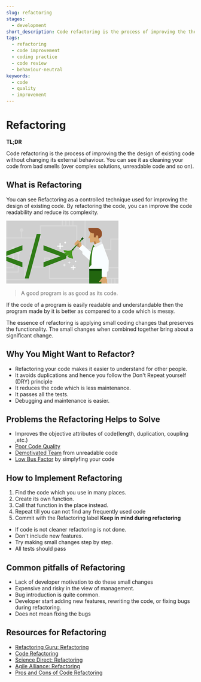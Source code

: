 ```yaml
---
slug: refactoring
stages:
  - development
short_description: Code refactoring is the process of improving the the design of existing code without changing its external behaviour. You can see it as cleaning your code
tags:
  - refactoring
  - code improvement
  - coding practice
  - code review
  - behaviour-neutral
keywords:
  - code
  - quality
  - improvement
---
```


# Refactoring

**TL;DR**

Code refactoring is the process of improving the the design of existing code without changing its external behaviour. You can see it as cleaning your code from bad smells (over complex solutions, unreadable code and so on).

## What is Refactoring

You can see Refactoring as a controlled technique used for improving the design of existing code. By refactoring the code, you can improve the code readability and reduce its complexity.

![Refactoring](/files/refactoring.png)

> A good program is as good as its code.

If the code of a program is easily readable and understandable then the program made by it is better as compared to a code which is messy.

The essence of refactoring is applying small coding changes that preserves the functionality. The small changes when combined together bring about a significant change.

## Why You Might Want to Refactor?

- Refactoring your code makes it easier to understand for other people.
- It avoids duplications and hence you follow the Don't Repeat yourself (DRY) principle
- It reduces the code which is less maintenance.
- It passes all the tests.
- Debugging and maintenance is easier.

## Problems the Refactoring Helps to Solve

- Improves the objective attributes of code(length, duplication, coupling ,etc.)
- [Poor Code Quality](/problems/poor-code-quality)
- [Demotivated Team](/problems/demotivated-team) from unreadable code
- [Low Bus Factor](/problems/low-bus-factor) by simplyfing your code


## How to Implement Refactoring

1. Find the code which you use in many places.
2. Create its own function.
3. Call that function in the place instead.
4. Repeat till you can not find any frequently used code
5. Commit with the Refactoring label
**Keep in mind during refactoring**

- If code is not cleaner refactoring is not done.
- Don't include new features.
- Try making small changes step by step.
- All tests should pass

## Common pitfalls of Refactoring

- Lack of developer motivation to do these small changes
- Expensive and risky in the view of management.
- Bug introduction is quite common.
- Developer start adding new features, rewriting the code, or fixing bugs during refactoring.
- Does not mean fixing the bugs

## Resources for Refactoring

- [Refactoring Guru: Refactoring](https://refactoring.guru/refactoring)
- [Code Refactoring](https://en.wikipedia.org/wiki/Code_refactoring)
- [Science Direct: Refactoring](https://www.sciencedirect.com/topics/computer-science/refactoring)
- [Agile Alliance: Refactoring](https://www.agilealliance.org/glossary/refactoring)
- [Pros and Cons of Code Refactoring](https://www.c-sharpcorner.com/article/pros-and-cons-of-code-refactoring/)
